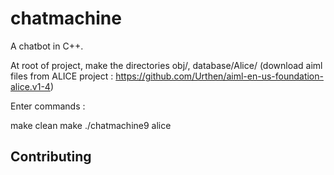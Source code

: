 # chatmachine

A chatbot in C++.

At root of project, make the directories obj/, database/Alice/ (download aiml files from ALICE project : https://github.com/Urthen/aiml-en-us-foundation-alice.v1-4)

Enter commands :

make clean
make
./chatmachine9 alice

## Contributing


